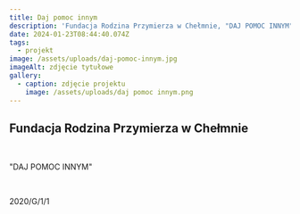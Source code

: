 ```yaml
---
title: Daj pomoc innym
description: 'Fundacja Rodzina Przymierza w Chełmnie, "DAJ POMOC INNYM" 2020/G/1/1'
date: 2024-01-23T08:44:40.074Z
tags:
  - projekt
image: /assets/uploads/daj-pomoc-innym.jpg
imageAlt: zdjęcie tytułowe
gallery:
  - caption: zdjęcie projektu
    image: /assets/uploads/daj pomoc innym.png
---
```

## Fundacja Rodzina Przymierza w Chełmnie

<br>

"DAJ POMOC INNYM"

<br>

2020/G/1/1
